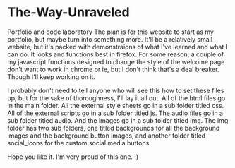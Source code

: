 # The-Way-Unraveled
Portfolio and code laboratory
The plan is for this website to start as my portfolio, but maybe turn into something more. It'll be a relatively small website, but it's packed with demonstraions of what I've learned and what I can do. It looks and functions best in firefox. For some reason, a couple of my javascript functions designed to change the style of the welcome page don't want to work in chrome or ie, but I don't think that's a deal breaker. Though I'll keep working on it.

I probably don't need to tell anyone who will see this how to set these files up, but for the sake of thoroughness, I'll lay it all out. All of the html files go in the main folder. All the external style sheets go in a sub folder titled css. All of the external scripts go in a sub folder titled js. The audio files go in a sub folder titled audio. And the images go in a sub folder titled img. The img folder has two sub folders, one titled backgrounds for all the background images and the background button images, and another folder titled social_icons for the custom social media buttons.

Hope you like it. I'm very proud of this one. :)

